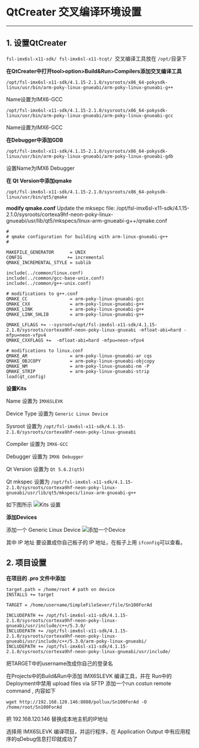 ﻿# **QtCreater 交叉编译环境设置**

---

## **1. 设置QtCreater**

```fsl-imx6sl-x11-sdk/ fsl-imx6sl-x11-tcqt/ ```交叉编译工具放在 ```/opt/```目录下

**在QtCreater中打开tool>option>Build&Run>Compilers添加交叉编译工具**

    /opt/fsl-imx6sl-x11-sdk/4.1.15-2.1.0/sysroots/x86_64-pokysdk-linux/usr/bin/arm-poky-linux-gnueabi/arm-poky-linux-gnueabi-g++ 

Name设置为IMX6-GCC

    /opt/fsl-imx6sl-x11-sdk/4.1.15-2.1.0/sysroots/x86_64-pokysdk-linux/usr/bin/arm-poky-linux-gnueabi/arm-poky-linux-gnueabi-gcc

Name设置为IMX6-GCC

**在Debugger中添加GDB**

    /opt/fsl-imx6sl-x11-sdk/4.1.15-2.1.0/sysroots/x86_64-pokysdk-linux/usr/bin/arm-poky-linux-gnueabi/arm-poky-linux-gnueabi-gdb
    
设置Name为IMX6 Debugger

**在 Qt Version中添加qmake**

    /opt/fsl-imx6sl-x11-sdk/4.1.15-2.1.0/sysroots/x86_64-pokysdk-linux/usr/bin/qt5/qmake
    
**modify qmake.conf**
Update the mksepc file: /opt/fsl-imx6sl-x11-sdk/4.1.15-2.1.0/sysroots/cortexa9hf-neon-poky-linux-gnueabi/usr/lib/qt5/mkspecs/linux-arm-gnueabi-g++/qmake.conf

```
#
# qmake configuration for building with arm-linux-gnueabi-g++
#

MAKEFILE_GENERATOR      = UNIX
CONFIG                 += incremental
QMAKE_INCREMENTAL_STYLE = sublib

include(../common/linux.conf)
include(../common/gcc-base-unix.conf)
include(../common/g++-unix.conf)

# modifications to g++.conf
QMAKE_CC                = arm-poky-linux-gnueabi-gcc
QMAKE_CXX               = arm-poky-linux-gnueabi-g++
QMAKE_LINK              = arm-poky-linux-gnueabi-g++
QMAKE_LINK_SHLIB        = arm-poky-linux-gnueabi-g++

QMAKE_LFLAGS += --sysroot=/opt/fsl-imx6sl-x11-sdk/4.1.15-2.1.0/sysroots/cortexa9hf-neon-poky-linux-gnueabi -mfloat-abi=hard -mfpu=neon-vfpv4
QMAKE_CXXFLAGS +=  -mfloat-abi=hard -mfpu=neon-vfpv4 

# modifications to linux.conf
QMAKE_AR                = arm-poky-linux-gnueabi-ar cqs
QMAKE_OBJCOPY           = arm-poky-linux-gnueabi-objcopy
QMAKE_NM                = arm-poky-linux-gnueabi-nm -P
QMAKE_STRIP             = arm-poky-linux-gnueabi-strip
load(qt_config)
```
    
**设置Kits**

Name 设置为 ```IMX6SLEVK```

Device Type 设置为 ```Generic Linux Device```

Sysroot 设置为 ```/opt/fsl-imx6sl-x11-sdk/4.1.15-2.1.0/sysroots/cortexa9hf-neon-poky-linux-gnueabi```

Compiler 设置为 ```IMX6-GCC```

Debugger 设置为 ```IMX6 Debugger```

Qt Version 设置为 ```Qt 5.6.2(qt5)```

Qt mkspec 设置为 ```/opt/fsl-imx6sl-x11-sdk/4.1.15-2.1.0/sysroots/cortexa9hf-neon-poky-linux-gnueabi/usr/lib/qt5/mkspecs/linux-arm-gnueabi-g++```

如下图所示
![Kits 设置][1]

**添加Devices**

添加一个 Generic Linux Device
![添加一个Device][2]

其中 IP 地址 要设置成你自己板子的 IP 地址，在板子上用 ```ifconfig```可以查看。


## **2. 项目设置**

**在项目的 .pro 文件中添加**

```
target.path = /home/root # path on device
INSTALLS += target

TARGET = /home/username/SimpleFileSever/file/Sn100ForAd

INCLUDEPATH += /opt/fsl-imx6sl-x11-sdk/4.1.15-2.1.0/sysroots/cortexa9hf-neon-poky-linux-gnueabi/usr/include/c++/5.3.0/
INCLUDEPATH += /opt/fsl-imx6sl-x11-sdk/4.1.15-2.1.0/sysroots/cortexa9hf-neon-poky-linux-gnueabi/usr/include/c++/5.3.0/arm-poky-linux-gnueabi/
INCLUDEPATH += /opt/fsl-imx6sl-x11-sdk/4.1.15-2.1.0/sysroots/cortexa9hf-neon-poky-linux-gnueabi/usr/include/

```
把TARGET中的username改成你自己的登录名

在Projects中的Build&Run中添加 IMX6SLEVK 编译工具，并在 Run中的Deployment中禁用 upload files via SFTP
添加一个run costun remote command , 内容如下
```
wget http://192.168.120.146:8080/pollux/Sn100ForAd -O /home/root/Sn100ForAd
```
把 192.168.120.146 替换成本地主机的IP地址

选择用 IMX6SLEVK 编译项目，并运行程序，在 Application Output 中有应用程序的qDebug信息打印就成功了




  [1]: https://github.com/JonYuLi/SetQtCreaterCrossCompile/blob/master/Pictures/QtCreaterKits.png?raw=true
  [2]: https://github.com/JonYuLi/SetQtCreaterCrossCompile/blob/master/Pictures/addDevice.png?raw=true
